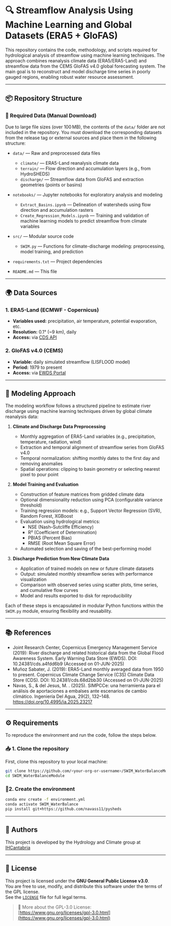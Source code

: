 # 🔍 Streamflow Analysis Using Machine Learning and Global Datasets (ERA5 + GloFAS)

This repository contains the code, methodology, and scripts required for hydrological analysis of streamflow using machine learning techniques. The approach combines reanalysis climate data (ERA5/ERA5-Land) and streamflow data from the CEMS GloFAS v4.0 global forecasting system. The main goal is to reconstruct and model discharge time series in poorly gauged regions, enabling robust water resource assessment.

---

## 📦 Repository Structure

### 📁 Required Data (Manual Download)

Due to large file sizes (over 100 MB), the contents of the `data/` folder are not included in the repository. You must download the corresponding datasets from the release tag or external sources and place them in the following structure:

- `data/` — Raw and preprocessed data files  
  - `climate/` — ERA5-Land reanalysis climate data  
  - `terrain/` — Flow direction and accumulation layers (e.g., from HydroSHEDS)  
  - `discharge/` — Streamflow data from GloFAS and extraction geometries (points or basins)  

- `notebooks/` — Jupyter notebooks for exploratory analysis and modeling  
  - `Extract_Basins.ipynb` — Delineation of watersheds using flow direction and accumulation rasters  
  - `Create_Regression_Models.ipynb` — Training and validation of machine learning models to predict streamflow from climate variables

- `src/` — Modular source code  
  - `SWIM.py` — Functions for climate-discharge modeling: preprocessing, model training, and prediction

- `requirements.txt` — Project dependencies

- `README.md` — This file

---

## 🌍 Data Sources

### 1. ERA5-Land (ECMWF - Copernicus)

- **Variables used:** precipitation, air temperature, potential evaporation, etc.  
- **Resolution:** 0.1° (~9 km), daily  
- **Access:** via [CDS API](https://cds.climate.copernicus.eu/)

### 2. GloFAS v4.0 (CEMS)

- **Variable:** daily simulated streamflow (LISFLOOD model)  
- **Period:** 1979 to present  
- **Access:** via [EWDS Portal](https://ewds.climate.copernicus.eu/datasets/cems-glofas-historical?tab=overview)  

---

## 🧠 Modeling Approach

The modeling workflow follows a structured pipeline to estimate river discharge using machine learning techniques driven by global climate reanalysis data:

1. **Climate and Discharge Data Preprocessing**  
   - Monthly aggregation of ERA5-Land variables (e.g., precipitation, temperature, radiation, wind)  
   - Extraction and temporal alignment of streamflow series from GloFAS v4.0  
   - Temporal normalization: shifting monthly dates to the first day and removing anomalies  
   - Spatial operations: clipping to basin geometry or selecting nearest pixel to pour point

2. **Model Training and Evaluation**  
   - Construction of feature matrices from gridded climate data  
   - Optional dimensionality reduction using PCA (configurable variance threshold)  
   - Training regression models: e.g., Support Vector Regression (SVR), Random Forest, XGBoost  
   - Evaluation using hydrological metrics:  
     - NSE (Nash–Sutcliffe Efficiency)  
     - R² (Coefficient of Determination)  
     - PBIAS (Percent Bias)  
     - RMSE (Root Mean Square Error)  
   - Automated selection and saving of the best-performing model

3. **Discharge Prediction from New Climate Data**  
   - Application of trained models on new or future climate datasets  
   - Output: simulated monthly streamflow series with performance visualization  
   - Comparison with observed series using scatter plots, time series, and cumulative flow curves  
   - Model and results exported to disk for reproducibility

Each of these steps is encapsulated in modular Python functions within the `SWIM.py` module, ensuring flexibility and reusability.

---

## 📚 References

- Joint Research Center, Copernicus Emergency Management Service (2019): River discharge and related historical data from the Global Flood Awareness System. Early Warning Data Store (EWDS). DOI: 10.24381/cds.a4fdd6b9 (Accessed on 01-JUN-2025)
- Muñoz Sabater, J. (2019): ERA5-Land monthly averaged data from 1950 to present. Copernicus Climate Change Service (C3S) Climate Data Store (CDS). DOI: 10.24381/cds.68d2bb30 (Accessed on 01-JUN-2025)
- Navas, S., & del Jesus, M. . (2025). SIMPCCe: una herramienta para el análisis de aportaciones a embalses ante escenarios de cambio climático. Ingeniería Del Agua, 29(2), 132–148. https://doi.org/10.4995/ia.2025.23217

---

## ⚙️ Requirements

To reproduce the environment and run the code, follow the steps below.

### 📥 1. Clone the repository

First, clone this repository to your local machine:

```bash
git clone https://github.com/<your-org-or-username>/SWIM_WaterBalanceModule.git
cd SWIM_WaterBalanceModule
```

### 🔧2.  Create the environment

```bash
conda env create -f environment.yml
conda activate SWIM_WaterBalance
pip install git+https://github.com/navass11/pysheds
```

---

## 👥 Authors

This project is developed by the Hydrology and Climate group at [IHCantabria](https://www.ihcantabria.com/)

---


## 📄 License

This project is licensed under the **GNU General Public License v3.0**.  
You are free to use, modify, and distribute this software under the terms of the GPL license.  
See the [`LICENSE`](./LICENSE) file for full legal terms.

> 🔗 More about the GPL-3.0 License: [https://www.gnu.org/licenses/gpl-3.0.html](https://www.gnu.org/licenses/gpl-3.0.html)
